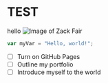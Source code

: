 # TEST
hello
![Image of Zack Fair](https://upload.wikimedia.org/wikipedia/en/2/2c/Zack_Fair.png)

``` javascript
var myVar = "Hello, world!";
```
- [ ] Turn on GitHub Pages
- [ ] Outline my portfolio
- [ ] Introduce myself to the world
